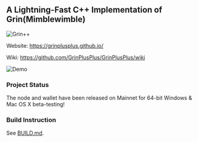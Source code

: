 ## A Lightning-Fast C++ Implementation of Grin(Mimblewimble)

![Grin++](https://grinplusplus.github.io/banner.png)

Website: https://grinplusplus.github.io/

Wiki: https://github.com/GrinPlusPlus/GrinPlusPlus/wiki

![Demo](https://user-images.githubusercontent.com/8020386/92248412-39137580-eefb-11ea-836c-1b4dfcc5a1c1.png)

### Project Status
The node and wallet have been released on Mainnet for 64-bit Windows & Mac OS X beta-testing!

### Build Instruction
See [BUILD.md](BUILD.md).
